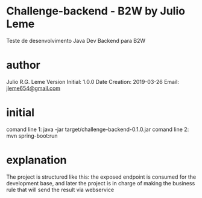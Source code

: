 # Challenge-backend - B2W by Julio Leme
Teste de desenvolvimento Java Dev Backend para B2W

# author 
Julio R.G. Leme
Version Initial: 1.0.0
Date Creation: 2019-03-26
Email: jleme654@gmail.com

# initial
comand line 1: java -jar target/challenge-backend-0.1.0.jar
comand line 2: mvn spring-boot:run

# explanation
The project is structured like this: the exposed endpoint 
is consumed for the development base, and later the project 
is in charge of making the business rule that will 
send the result via webservice
